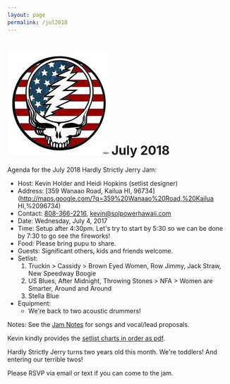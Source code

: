 ```yaml
---
layout: page
permalink: /jul2018
---
```

<h1><img class="ui avatar image" src="/images/july4.jpg">July 2018</h1>

Agenda for the July 2018 Hardly Strictly Jerry Jam:

  * Host: Kevin Holder and Heidi Hopkins (setlist designer)
  * Address: [359 Wanaao Road, Kailua HI, 96734](http://maps.google.com/?q=359%20Wanaao%20Road,%20Kailua HI,%2096734)
  * Contact: [808-366-2216](tel:808-366-2216), [kevin@solpowerhawaii.com](mailto:kevin@solpowerhawaii.com)
  * Date: Wednesday, July 4, 2017
  * Time: Setup after 4:30pm. Let's try to start by 5:30 so we can be done by 7:30 to go see the fireworks!
  * Food: Please bring pupu to share. 
  * Guests: Significant others, kids and friends welcome. 
  * Setlist: 
     1. Truckin > Cassidy > Brown Eyed Women, Row Jimmy, Jack Straw, New Speedway Boogie
     2. US Blues, After Midnight, Throwing Stones > NFA > Women are Smarter, Around and Around
     3. Stella Blue 
  * Equipment: 
    * We're back to two acoustic drummers!

Notes: See the [Jam Notes](http://bit.ly/2LSBr4f) for songs and vocal/lead proposals. 

Kevin kindly provides the [setlist charts in order as pdf](/resources/2018-07-04-setlist.pdf).

Hardly Strictly Jerry turns two years old this month.  We're toddlers!  And entering our terrible twos!

Please RSVP via email or text if you can come to the jam.
